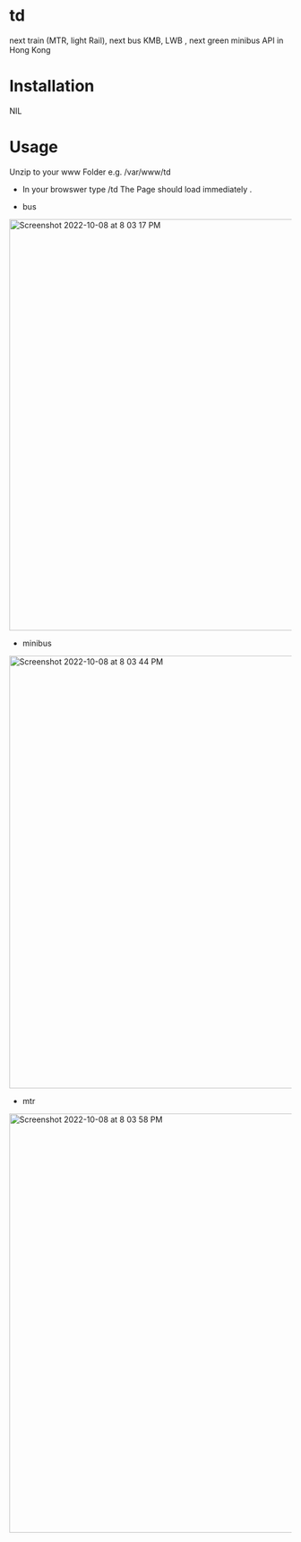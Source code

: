 # td
next train (MTR, light Rail), next bus KMB, LWB , next green minibus API in Hong Kong

# Installation
NIL

# Usage
Unzip to your www Folder 
e.g. /var/www/td

- In your browswer type /td
The Page should load immediately .


- bus
<img width="735" alt="Screenshot 2022-10-08 at 8 03 17 PM" src="https://user-images.githubusercontent.com/69632978/194706583-5257953e-ccb4-43be-880c-6b6ffc63d38d.png">

- minibus
<img width="773" alt="Screenshot 2022-10-08 at 8 03 44 PM" src="https://user-images.githubusercontent.com/69632978/194706587-f60e5fc3-8d75-4632-8aa9-5cec75711675.png">

- mtr
<img width="749" alt="Screenshot 2022-10-08 at 8 03 58 PM" src="https://user-images.githubusercontent.com/69632978/194706594-1f8f44f3-121c-4c17-b30e-c82f95cbfedf.png">